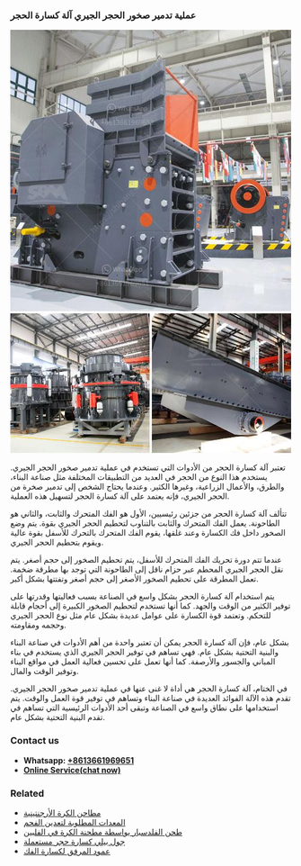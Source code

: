 <h3>عملية تدمير صخور الحجر الجيري آلة كسارة الحجر</h3><img src='1701852500.jpg' alt=''><p>تعتبر آلة كسارة الحجر من الأدوات التي تستخدم في عملية تدمير صخور الحجر الجيري. يستخدم هذا النوع من الحجر في العديد من التطبيقات المختلفة مثل صناعة البناء، والطرق، والأعمال الزراعية، وغيرها الكثير. وعندما يحتاج الشخص إلى تدمير صخرة من الحجر الجيري، فإنه يعتمد على آلة كسارة الحجر لتسهيل هذه العملية.</p><p>تتألف آلة كسارة الحجر من جزئين رئيسيين، الأول هو الفك المتحرك والثابت، والثاني هو الطاحونة. يعمل الفك المتحرك والثابت بالتناوب لتحطيم الحجر الجيري بقوة. يتم وضع الصخور داخل فك الكسارة وعند غلقها، يقوم الفك المتحرك بالتحرك للأسفل بقوة عالية ويقوم بتحطيم الحجر الجيري.</p><p>عندما تتم دورة تحريك الفك المتحرك للأسفل، يتم تحطيم الصخور إلى حجم أصغر. يتم نقل الحجر الجيري المحطم عبر حزام ناقل إلى الطاحونة التي توجد بها مطرقة ضخمة. تعمل المطرقة على تحطيم الصخور الأصغر إلى حجم أصغر وتفتتها بشكل أكبر.</p><p>يتم استخدام آلة كسارة الحجر بشكل واسع في الصناعة بسبب فعاليتها وقدرتها على توفير الكثير من الوقت والجهد. كما أنها تستخدم لتحطيم الصخور الكبيرة إلى أحجام قابلة للتحكم. وتعتمد قوة الكسارة على عوامل عديدة بشكل عام مثل نوع الحجر الجيري وحجمه ومقاومته.</p><p>بشكل عام، فإن آلة كسارة الحجر يمكن أن تعتبر واحدة من أهم الأدوات في صناعة البناء والبنية التحتية بشكل عام. فهي تساهم في توفير الحجر الجيري الذي يستخدم في بناء المباني والجسور والأرصفة. كما أنها تعمل على تحسين فعالية العمل في مواقع البناء وتوفير الوقت والمال.</p><p>في الختام، آلة كسارة الحجر هي أداة لا غنى عنها في عملية تدمير صخور الحجر الجيري. تقدم هذه الآلة الفوائد العديدة في صناعة البناء وتساهم في توفير قوة العمل والوقت. يتم استخدامها على نطاق واسع في الصناعة وتبقى أحد الأدوات الرئيسية التي تساهم في تقدم البنية التحتية بشكل عام.</p><h3>Contact us</h3><ul><li><strong>Whatsapp:&nbsp;<a href="https://wa.me/8613661969651">+8613661969651</a></strong></li><li><a href="https://swt.shibang-china.com/?git&amp;zhl&amp;عملية تدمير صخور الحجر الجيري آلة كسارة الحجر"><strong>Online Service(chat now)</strong></a></li></ul><h3>Related</h3><ul><li><a href='مطاحن الكرة الأرجنتينية.md'>مطاحن الكرة الأرجنتينية</a></li><li><a href='المعدات المطلوبة لتعدين الفحم.md'>المعدات المطلوبة لتعدين الفحم</a></li><li><a href='طحن الفلدسبار بواسطة مطحنة الكرة في الفلبين.md'>طحن الفلدسبار بواسطة مطحنة الكرة في الفلبين</a></li><li><a href='جول بيلي كسارة حجر مستعملة.md'>جول بيلي كسارة حجر مستعملة</a></li><li><a href='عمود المرفق لكسارة الفك.md'>عمود المرفق لكسارة الفك</a></li></ul>
